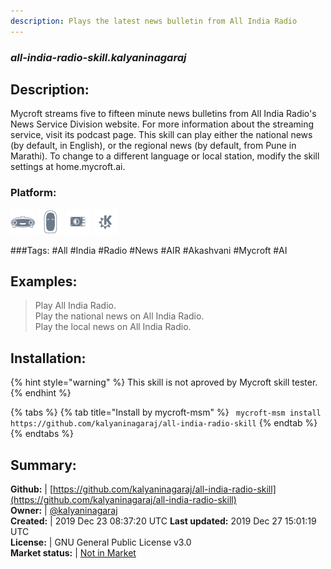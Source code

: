 ```yaml
---
description: Plays the latest news bulletin from All India Radio
---
```


### _all-india-radio-skill.kalyaninagaraj_  
## Description:  
Mycroft streams five to fifteen minute news bulletins from All India Radio's News Service Division website. For more information about the streaming service, visit its podcast page.
This skill can play either the national news (by default, in English), or the regional news (by default, from Pune in Marathi). To change to a different language or local station, modify the skill settings at home.mycroft.ai.  
### Platform:  
 ![Mark I](../.gitbook/assets/mark-1-icon.png)  ![Mark II](../.gitbook/assets/mark-2-icon.png)  ![Picroft](../.gitbook/assets/picroft-icon.png)  ![plasmoid](../.gitbook/assets/kde.png)   
  
###Tags: \#All \#India \#Radio \#News \#AIR \#Akashvani \#Mycroft \#AI   
## Examples:  
> Play All India Radio.  
> Play the national news on All India Radio.  
> Play the local news on All India Radio.  
  
## Installation:  
{% hint style="warning" %}
This skill is not aproved by Mycroft skill tester.
{% endhint %}
    
{% tabs %}
{% tab title="Install by mycroft-msm" %}
``` mycroft-msm install https://github.com/kalyaninagaraj/all-india-radio-skill```
{% endtab %}
  {% endtabs %}
    
## Summary:  
**Github:** | [https://github.com/kalyaninagaraj/all-india-radio-skill](https://github.com/kalyaninagaraj/all-india-radio-skill)  
**Owner:** | [@kalyaninagaraj](https://github.com/kalyaninagaraj)  
**Created:** | 2019 Dec 23 08:37:20 UTC  **Last updated:** 2019 Dec 27 15:01:19 UTC  
**License:** | GNU General Public License v3.0  
**Market status:** | [Not in Market](https://market.mycroft.ai/skill/)  
